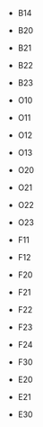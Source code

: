 - B14
- B20
- B21
- B22
- B23

- O10
- O11
- O12
- O13
- O20
- O21
- O22
- O23

- F11
- F12
- F20
- F21
- F22
- F23
- F24
- F30

- E20
- E21
- E30